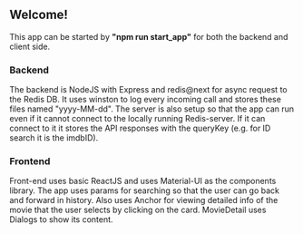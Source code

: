 ## Welcome!

This app can be started by **"npm run start_app"** for both the backend and client side.
### Backend
The backend is NodeJS with Express and redis@next for async request to the Redis DB.
It uses winston to log every incoming call and stores these files named "yyyy-MM-dd".
The server is also setup so that the app can run even if it cannot connect to the locally running Redis-server. If it can connect to it it stores the API responses with the queryKey (e.g. for ID search it is the imdbID).

### Frontend

Front-end uses basic ReactJS and uses Material-UI as the components library. The app uses params for searching so that the user can go back and forward in history. Also uses Anchor for viewing detailed info of the movie that the user selects by clicking on the card. MovieDetail uses Dialogs to show its content.

